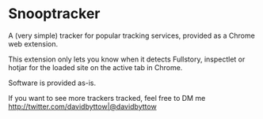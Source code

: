 # Snooptracker
A (very simple) tracker for popular tracking services, provided as a Chrome web extension.

This extension only lets you know when it detects Fullstory, inspectlet or hotjar for the loaded site on the active tab in Chrome.

Software is provided as-is.

If you want to see more trackers tracked, feel free to DM me <http://twitter.com/davidbyttow|@davidbyttow>
